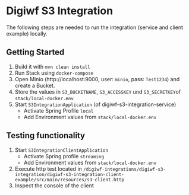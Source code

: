 # Digiwf S3 Integration

The following steps are needed to run the integration (service and client example) locally.

## Getting Started

1. Build it with `mvn clean install`
2. Run Stack using `docker-compose`
3. Open Minio (http://localhost:9000, user: `minio`, pass: `Test1234`) and create a Bucket.
4. Store the values in `S3_BUCKETNAME`, `S3_ACCESSKEY` und `S3_SECRETKEY`of `stack/local-docker.env`
5. Start `S3IntegrationApplication` (of digiwf-s3-integration-service)
   - Activate Spring Profile `local`
   - Add Environment values from `stack/local-docker.env`

## Testing functionality

1. Start `S3IntegrationClientApplication`
   - Activate Spring profile `streaming`
   - Add Environment values from `stack/local-docker.env`
2. Execute http test located in `/digiwf-integrations/digiwf-s3-integration/digiwf-s3-integration-client-example/src/main/resources/s3-client.http`
3. Inspect the console of the client 



